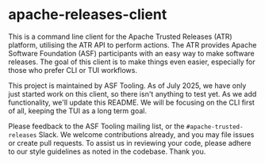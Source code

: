# apache-releases-client

This is a command line client for the Apache Trusted Releases (ATR) platform, utilising the ATR API to perform actions. The ATR provides Apache Software Foundation (ASF) participants with an easy way to make software releases. The goal of this client is to make things even easier, especially for those who prefer CLI or TUI workflows.

This project is maintained by ASF Tooling. As of July 2025, we have only just started work on this client, so there isn't anything to test yet. As we add functionality, we'll update this README. We will be focusing on the CLI first of all, keeping the TUI as a long term goal.

Please feedback to the ASF Tooling mailing list, or the `#apache-trusted-releases` Slack. We welcome contributions already, and you may file issues or create pull requests. To assist us in reviewing your code, please adhere to our style guidelines as noted in the codebase. Thank you.

